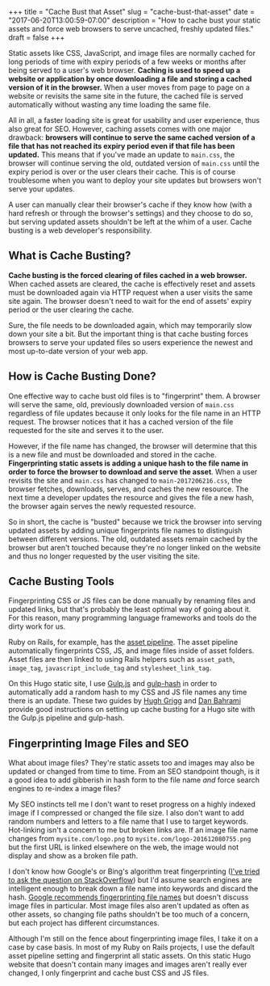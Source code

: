 +++
title = "Cache Bust that Asset"
slug = "cache-bust-that-asset"
date = "2017-06-20T13:00:59-07:00"
description = "How to cache bust your static assets and force web browsers to serve uncached, freshly updated files."
draft = false
+++

Static assets like CSS, JavaScript, and image files are normally cached for long periods of time with expiry periods of a few weeks or months after being served to a user's web browser. **Caching is used to speed up a website or application by once downloading a file and storing a cached version of it in the browser.** When a user moves from page to page on a website or revisits the same site in the future, the cached file is served automatically without wasting any time loading the same file.

All in all, a faster loading site is great for usability and user experience, thus also great for SEO. However, caching assets comes with one major drawback: **browsers will continue to serve the same cached version of a file that has not reached its expiry period even if that file has been updated.** This means that if you've made an update to `main.css`, the browser will continue serving the old, outdated version of `main.css` until the expiry period is over or the user clears their cache. This is of course troublesome when you want to deploy your site updates but browsers won't serve your updates.

A user can manually clear their browser's cache if they know how (with a hard refresh or through the browser's settings) and they choose to do so, but serving updated assets shouldn't be left at the whim of a user. Cache busting is a web developer's responsibility.

## What is Cache Busting?
**Cache busting is the forced clearing of files cached in a web browser.** When cached assets are cleared, the cache is effectively reset and assets must be downloaded again via HTTP request when a user visits the same site again. The browser doesn't need to wait for the end of assets' expiry period or the user clearing the cache.

Sure, the file needs to be downloaded again, which may temporarily slow down your site a bit. But the important thing is that cache busting forces browsers to serve your updated files so users experience the newest and most up-to-date version of your web app.

## How is Cache Busting Done?
One effective way to cache bust old files is to "fingerprint" them. A browser will serve the same, old, previously downloaded version of `main.css` regardless of file updates because it only looks for the file name in an HTTP request. The browser notices that it has a cached version of the file requested for the site and serves it to the user.

However, if the file name has changed, the browser will determine that this is a new file and must be downloaded and stored in the cache. **Fingerprinting static assets is adding a unique hash to the file name in order to force the browser to download and serve the asset**. When a user revisits the site and `main.css` has changed to `main-2017206216.css`, the browser fetches, downloads, serves, and caches the new resource. The next time a developer updates the resource and gives the file a new hash, the browser again serves the newly requested resource.

So in short, the cache is "busted" because we trick the browser into serving updated assets by adding unique fingerprints file names to distinguish between different versions. The old, outdated assets remain cached by the browser but aren't touched because they're no longer linked on the website and thus no longer requested by the user visiting the site.

## Cache Busting Tools
Fingerprinting CSS or JS files can be done manually by renaming files and updated links, but that's probably the least optimal way of going about it. For this reason, many programming language frameworks and tools do the dirty work for us.

Ruby on Rails, for example, has the [asset pipeline](http://guides.rubyonrails.org/asset_pipeline.html). The asset pipeline automatically fingerprints CSS, JS, and image files inside of asset folders. Asset files are then linked to using Rails helpers such as `asset_path`, `image_tag`, `javascript_include_tag` and `stylesheet_link_tag`.

On this Hugo static site, I use [Gulp.js](http://gulpjs.com/) and [gulp-hash](https://www.npmjs.com/package/gulp-hash) in order to automatically add a random hash to my CSS and JS file names any time there is an update. These two guides by [Hugh Grigg](https://www.hughgrigg.com/posts/gulp-asset-versioning-hugo-data-files/) and [Dan Bahrami](http://danbahrami.io/articles/building-a-production-website-with-hugo-and-gulp-js/#cache-busting:c9938300a3bdba2018b469c2485ca2b6) provide good instructions on setting up cache busting for a Hugo site with the Gulp.js pipeline and gulp-hash.

## Fingerprinting Image Files and SEO
What about image files? They're static assets too and images may also be updated or changed from time to time. From an SEO standpoint though, is it a good idea to add gibberish in hash form to the file name *and* force search engines to re-index a image files?

My SEO instincts tell me I don't want to reset progress on a highly indexed image if I compressed or changed the file size. I also don't want to add random numbers and letters to a file name that I use to target keywords. Hot-linking isn't a concern to me but broken links are. If an image file name changes from `mysite.com/logo.png` to `mysite.com/logo-201612080755.png` but the first URL is linked elsewhere on the web, the image would not display and show as a broken file path.

I don't know how Google's or Bing's algorithm treat fingerprinting ([I've tried to ask the question on StackOverflow](https://webmasters.stackexchange.com/questions/106195/does-fingerprinting-image-file-names-hurt-seo-rankings)) but I'd assume search engines are intelligent enough to break down a file name into keywords and discard the hash. [Google recommends fingerprinting file names](https://developers.google.com/web/fundamentals/performance/optimizing-content-efficiency/http-caching?hl=en) but doesn't discuss image files in particular. Most image files also aren't updated as often as other assets, so changing file paths shouldn't be too much of a concern, but each project has different circumstances.

Although I'm still on the fence about fingerprinting image files, I take it on a case by case basis. In most of my Ruby on Rails projects, I use the default asset pipeline setting and fingerprint all static assets. On this static Hugo website that doesn't contain many images and images aren't really ever changed, I only fingerprint and cache bust CSS and JS files.

